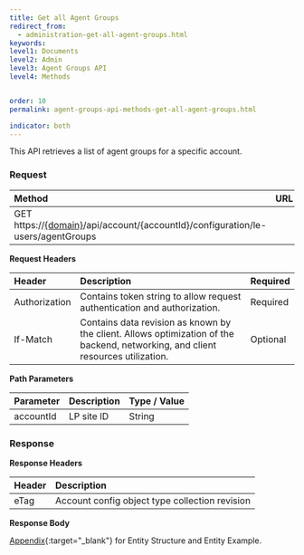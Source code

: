 ```yaml
---
title: Get all Agent Groups
redirect_from:
  - administration-get-all-agent-groups.html
keywords:
level1: Documents
level2: Admin
level3: Agent Groups API
level4: Methods


order: 10
permalink: agent-groups-api-methods-get-all-agent-groups.html

indicator: both
---
```


This API retrieves a list of agent groups for a specific account.

### Request 

| Method | URL |
| :------- | :----- |
| GET   https://[{domain}](https://developers.liveperson.com/agent-domain-domain-api.html)/api/account/{accountId}/configuration/le-users/agentGroups |

**Request Headers**

| Header  | Description  |Required |
| :------- | :--------------- | :--- |
| Authorization | Contains token string to allow request authentication and authorization. | Required 
| If-Match | Contains data revision as known by the client. Allows optimization of the backend, networking, and client resources utilization.|  Optional |

**Path Parameters**

| Parameter | Description | Type / Value |
| :---------- | :------------- | :-------------- |
 |accountId | LP site ID | String  |

### Response

**Response Headers**

| Header | Description|
| :------- | :------------- |
 |eTag | Account config object type collection revision |

**Response Body**

[Appendix](administration-agent-groups-appendix.html){:target="_blank"} for Entity Structure and Entity Example.
